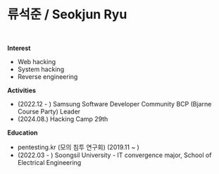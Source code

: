 # 류석준 / Seokjun Ryu

<br>

**Interest** 
- Web hacking
- System hacking
- Reverse engineering

**Activities**
- (2022.12 - ) Samsung Software Developer Community BCP (Bjarne Course Party) Leader 
- (2024.08.) Hacking Camp 29th

**Education** 
- pentesting.kr (모의 침투 연구회) (2019.11 ~ )
- (2022.03 - ) Soongsil University - IT convergence major, School of Electrical Engineering 
